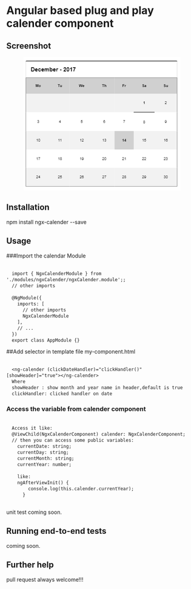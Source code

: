 

# Angular based plug and play calender component

## Screenshot

<div style="text-align:center"><img src ="https://github.com/ritsrivastava01/ngxCalender/blob/master/calender.PNG" /></div>

## Installation
npm install ngx-calender --save

## Usage
###Import the calendar Module
```
  
  import { NgxCalenderModule } from './modules/ngxCalender/ngxCalender.module';;
  // other imports 
  
  @NgModule({
    imports: [
      // other imports 
      NgxCalenderModule
    ],
    // ...
  })
  export class AppModule {}

```
##Add selector in template file my-component.html
```
  
  <ng-calender (clickDateHandler)="clickHandler()" [showHeader]="true"></ng-calender>
  Where
  showHeader : show month and year name in header,default is true
  clickHandler: clicked handler on date

```
### Access the variable from calender component
```

  Access it like:
  @ViewChild(NgxCalenderComponent) calender: NgxCalenderComponent;
  // then you can access some public variables:
    currentDate: string;
    currentDay: string;
    currentMonth: string;
    currentYear: number; 
    
    like:
    ngAfterViewInit() {
        console.log(this.calender.currentYear);
      }
  
  ```
 
unit test coming soon. 

## Running end-to-end tests

coming soon.

## Further help

pull request always welcome!!!
